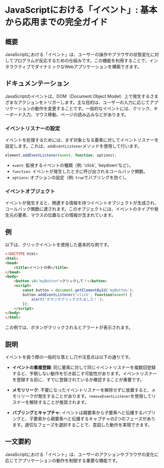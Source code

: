 <!--
Meta Description: # JavaScriptにおける「イベント」: 基本から応用までの完全ガイド ## 概要 JavaScriptにおける「イベント」は、ユーザーの操作やブラウザの状態変化に対してプログラムが反応するための仕組みです。この機能を利用することで、インタラクティブでダイナミックなWebアプリケーションを構築...
Meta Keywords: html, button, javascriptにおける, イベント, addeventlistener
-->

# JavaScriptにおける「イベント」: 基本から応用までの完全ガイド

## 概要
JavaScriptにおける「イベント」は、ユーザーの操作やブラウザの状態変化に対してプログラムが反応するための仕組みです。この機能を利用することで、インタラクティブでダイナミックなWebアプリケーションを構築できます。

## ドキュメンテーション
JavaScriptのイベントは、DOM（Document Object Model）上で発生するさまざまなアクションをトリガーします。主な目的は、ユーザーの入力に応じてアプリケーションの動作を変更することです。一般的なイベントには、クリック、キーボード入力、マウス移動、ページの読み込みなどがあります。

### イベントリスナーの設定
イベントを処理するためには、まず対象となる要素に対してイベントリスナーを設定します。これは、`addEventListener`メソッドを使用して行います。

```javascript
element.addEventListener(event, function, options);
```

- `event`: 監視するイベントの種類（例: 'click', 'keydown'など）。
- `function`: イベントが発生したときに呼び出されるコールバック関数。
- `options`: オプションの設定（例: `true`でバブリングを防ぐ）。

### イベントオブジェクト
イベントが発生すると、関連する情報を持つイベントオブジェクトが生成され、コールバック関数に渡されます。このオブジェクトには、イベントのタイプや発生元の要素、マウスの位置などの情報が含まれています。

## 例
以下は、クリックイベントを使用した基本的な例です。

```html
<!DOCTYPE html>
<html>
<head>
    <title>イベントの例</title>
</head>
<body>
    <button id="myButton">クリックして！</button>
    <script>
        const button = document.getElementById('myButton');
        button.addEventListener('click', function(event) {
            alert('ボタンがクリックされました！');
        });
    </script>
</body>
</html>
```

この例では、ボタンがクリックされるとアラートが表示されます。

## 説明
イベントを扱う際の一般的な落とし穴や注意点は以下の通りです。

- **イベントの重複登録**: 同じ要素に対して同じイベントリスナーを複数回登録すると、予期しない動作を引き起こす可能性があります。イベントリスナーを登録する前に、すでに登録されているか確認することが重要です。

- **メモリリーク**: 不要になったイベントリスナーを解除せずに放置すると、メモリリークが発生することがあります。`removeEventListener`を使用してリスナーを解除することが推奨されます。

- **バブリングとキャプチャ**: イベントは親要素から子要素へと伝播するバブリングと、子要素から親要素へと伝播するキャプチャの2つのフェーズがあります。適切なフェーズを選択することで、意図した動作を実現できます。

## 一文要約
JavaScriptにおける「イベント」は、ユーザーのアクションやブラウザの変化に応じてアプリケーションの動作を制御する重要な機能です。